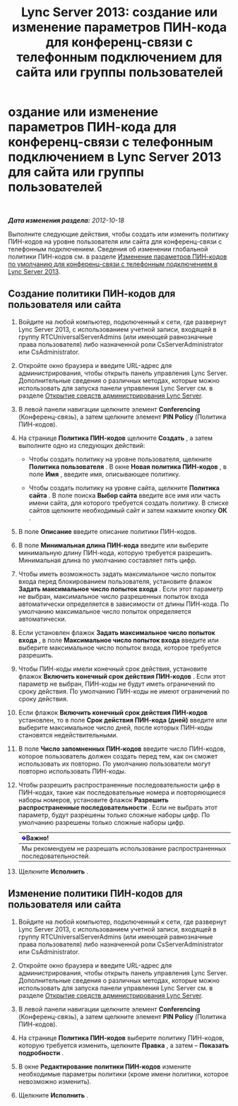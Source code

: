 ﻿---
title: 'Lync Server 2013: создание или изменение параметров ПИН-кода для конференц-связи с телефонным подключением для сайта или группы пользователей'
TOCTitle: Создание или изменение параметров ПИН-кода для конференц-связи с телефонным подключением для сайта или группы пользователей
ms:assetid: c29bab5c-2b93-48e0-ae0b-29564daaff9a
ms:mtpsurl: https://technet.microsoft.com/ru-ru/library/Gg412959(v=OCS.15)
ms:contentKeyID: 49311071
ms.date: 05/19/2016
mtps_version: v=OCS.15
ms.translationtype: HT
---

# оздание или изменение параметров ПИН-кода для конференц-связи с телефонным подключением в Lync Server 2013 для сайта или группы пользователей

 

_**Дата изменения раздела:** 2012-10-18_

Выполните следующие действия, чтобы создать или изменить политику ПИН-кодов на уровне пользователя или сайта для конференц-связи с телефонным подключением. Сведения об изменении глобальной политики ПИН-кодов см. в разделе [Изменение параметров ПИН-кодов по умолчанию для конференц-связи с телефонным подключением в Lync Server 2013](lync-server-2013-modify-the-default-dial-in-conferencing-pin-settings.md).

## Создание политики ПИН-кодов для пользователя или сайта

1.  Войдите на любой компьютер, подключенный к сети, где развернут Lync Server 2013, с использованием учетной записи, входящей в группу RTCUniversalServerAdmins (или имеющей равнозначные права пользователя) либо назначенной роли CsServerAdministrator или CsAdministrator.

2.  Откройте окно браузера и введите URL-адрес для администрирования, чтобы открыть панель управления Lync Server. Дополнительные сведения о различных методах, которые можно использовать для запуска панели управления Lync Server см. в разделе [Открытие средств администрирования Lync Server](lync-server-2013-open-lync-server-administrative-tools.md).

3.  В левой панели навигации щелкните элемент **Conferencing** (Конференц-связь), а затем щелкните элемент **PIN Policy** (Политика ПИН-кодов).

4.  На странице **Политика ПИН-кодов** щелкните **Создать** , а затем выполните одно из следующих действий:
    
      - Чтобы создать политику на уровне пользователя, щелкните **Политика пользователя** . В окне **Новая политика ПИН-кодов** , в поле **Имя** , введите имя, описывающее политику.
    
      - Чтобы создать политику на уровне сайта, щелкните **Политика сайта** . В поле поиска **Выбор сайта** введите все имя или часть имени сайта, для которого требуется создать политику. В списке сайтов щелкните необходимый сайт и затем нажмите кнопку **ОК** .

5.  В поле **Описание** введите описание политики ПИН-кодов.

6.  В поле **Минимальная длина ПИН-кода** введите или выберите минимальную длину ПИН-кода, которую требуется разрешить. Минимальная длина по умолчанию составляет пять цифр.

7.  Чтобы иметь возможность задать максимальное число попыток входа перед блокированием пользователя, установите флажок **Задать максимальное число попыток входа** . Если этот параметр не выбран, максимальное число разрешенных попыток входа автоматически определяется в зависимости от длины ПИН-кода. По умолчанию максимальное число попыток определяется автоматически.

8.  Если установлен флажок **Задать максимальное число попыток входа** , в поле **Максимальное число попыток входа** введите или выберите максимальное число попыток входа, которое требуется разрешить.

9.  Чтобы ПИН-коды имели конечный срок действия, установите флажок **Включить конечный срок действия ПИН-кодов** . Если этот параметр не выбран, ПИН-коды не будут иметь ограничений по сроку действия. По умолчанию ПИН-коды не имеют ограничений по сроку действия.

10. Если флажок **Включить конечный срок действия ПИН-кодов** установлен, то в поле **Срок действия ПИН-кода (дней)** введите или выберите максимальное число дней, после которых ПИН-коды становятся недействительными.

11. В поле **Число запомненных ПИН-кодов** введите число ПИН-кодов, которое пользователь должен создать перед тем, как он сможет использовать их повторно. По умолчанию пользователи могут повторно использовать ПИН-коды.

12. Чтобы разрешить распространенные последовательности цифр в ПИН-кодах, такие как последовательные номера и повторяющиеся наборы номеров, установите флажок **Разрешить распространенные последовательности** . Если не выбрать этот параметр, будут разрешены только сложные наборы цифр. По умолчанию разрешены только сложные наборы цифр.
    
    <table>
    <thead>
    <tr class="header">
    <th><img src="images/JJ618369.important(OCS.15).gif" title="important" alt="important" />Важно!</th>
    </tr>
    </thead>
    <tbody>
    <tr class="odd">
    <td>Мы рекомендуем не разрешать использование распространенных последовательностей.</td>
    </tr>
    </tbody>
    </table>


13. Щелкните **Исполнить** .

## Изменение политики ПИН-кодов для пользователя или сайта

1.  Войдите на любой компьютер, подключенный к сети, где развернут Lync Server 2013, с использованием учетной записи, входящей в группу RTCUniversalServerAdmins (или имеющей равнозначные права пользователя) либо назначенной роли CsServerAdministrator или CsAdministrator.

2.  Откройте окно браузера и введите URL-адрес для администрирования, чтобы открыть панель управления Lync Server. Дополнительные сведения о различных методах, которые можно использовать для запуска панели управления Lync Server см. в разделе [Открытие средств администрирования Lync Server](lync-server-2013-open-lync-server-administrative-tools.md).

3.  В левой панели навигации щелкните элемент **Conferencing** (Конференц-связь), а затем щелкните элемент **PIN Policy** (Политика ПИН-кодов).

4.  На странице **Политика ПИН-кодов** выберите политику ПИН-кодов, которую требуется изменить, щелкните **Правка** , а затем – **Показать подробности** .

5.  В окне **Редактирование политики ПИН-кодов** измените необходимые параметры политики (кроме имени политики, которое невозможно изменить).

6.  Щелкните **Исполнить** .

